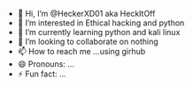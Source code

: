 - 👋 Hi, I’m @HeckerXD01 aka HeckItOff
- 👀 I’m interested in Ethical hacking and python
- 🌱 I’m currently learning python and kali linux
- 💞️ I’m looking to collaborate on nothing
- 📫 How to reach me ...using girhub
- 😄 Pronouns: ...
- ⚡ Fun fact: ...

<!---
HeckerXD01/HeckerXD01 is a ✨ special ✨ repository because its `README.md` (this file) appears on your GitHub profile.
You can click the Preview link to take a look at your changes.
--->
